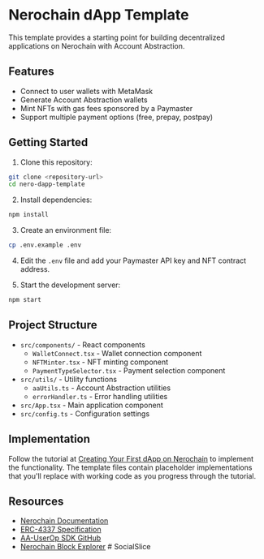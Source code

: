 # Nerochain dApp Template

This template provides a starting point for building decentralized applications on Nerochain with Account Abstraction.

## Features

- Connect to user wallets with MetaMask
- Generate Account Abstraction wallets
- Mint NFTs with gas fees sponsored by a Paymaster
- Support multiple payment options (free, prepay, postpay)

## Getting Started

1. Clone this repository:
```bash
git clone <repository-url>
cd nero-dapp-template
```

2. Install dependencies:
```bash
npm install
```

3. Create an environment file:
```bash
cp .env.example .env
```

4. Edit the `.env` file and add your Paymaster API key and NFT contract address.

5. Start the development server:
```bash
npm start
```

## Project Structure

- `src/components/` - React components
  - `WalletConnect.tsx` - Wallet connection component
  - `NFTMinter.tsx` - NFT minting component
  - `PaymentTypeSelector.tsx` - Payment selection component
- `src/utils/` - Utility functions
  - `aaUtils.ts` - Account Abstraction utilities
  - `errorHandler.ts` - Error handling utilities
- `src/App.tsx` - Main application component
- `src/config.ts` - Configuration settings

## Implementation

Follow the tutorial at [Creating Your First dApp on Nerochain](/path/to/tutorial) to implement the functionality. The template files contain placeholder implementations that you'll replace with working code as you progress through the tutorial.

## Resources

- [Nerochain Documentation](https://docs.nerochain.io/)
- [ERC-4337 Specification](https://eips.ethereum.org/EIPS/eip-4337)
- [AA-UserOp SDK GitHub](https://github.com/nerochain/aa-userop-sdk)
- [Nerochain Block Explorer](https://testnet.neroscan.io/) #   S o c i a l S l i c e  
 